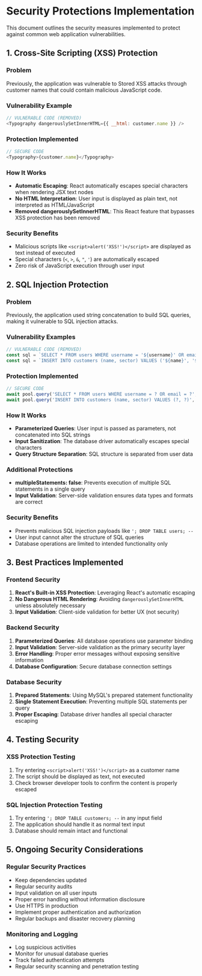 # Security Protections Implementation

This document outlines the security measures implemented to protect against common web application vulnerabilities.

## 1. Cross-Site Scripting (XSS) Protection

### Problem
Previously, the application was vulnerable to Stored XSS attacks through customer names that could contain malicious JavaScript code.

### Vulnerability Example
```javascript
// VULNERABLE CODE (REMOVED)
<Typography dangerouslySetInnerHTML={{ __html: customer.name }} />
```

### Protection Implemented
```javascript
// SECURE CODE
<Typography>{customer.name}</Typography>
```

### How It Works
- **Automatic Escaping**: React automatically escapes special characters when rendering JSX text nodes
- **No HTML Interpretation**: User input is displayed as plain text, not interpreted as HTML/JavaScript
- **Removed dangerouslySetInnerHTML**: This React feature that bypasses XSS protection has been removed

### Security Benefits
- Malicious scripts like `<script>alert('XSS!')</script>` are displayed as text instead of executed
- Special characters (`<`, `>`, `&`, `"`, `'`) are automatically escaped
- Zero risk of JavaScript execution through user input

## 2. SQL Injection Protection

### Problem
Previously, the application used string concatenation to build SQL queries, making it vulnerable to SQL injection attacks.

### Vulnerability Examples
```javascript
// VULNERABLE CODE (REMOVED)
const sql = `SELECT * FROM users WHERE username = '${username}' OR email = '${email}'`;
const sql = `INSERT INTO customers (name, sector) VALUES ('${name}', '${sector}')`;
```

### Protection Implemented
```javascript
// SECURE CODE
await pool.query('SELECT * FROM users WHERE username = ? OR email = ?', [username, email]);
await pool.query('INSERT INTO customers (name, sector) VALUES (?, ?)', [name, sector]);
```

### How It Works
- **Parameterized Queries**: User input is passed as parameters, not concatenated into SQL strings
- **Input Sanitization**: The database driver automatically escapes special characters
- **Query Structure Separation**: SQL structure is separated from user data

### Additional Protections
- **multipleStatements: false**: Prevents execution of multiple SQL statements in a single query
- **Input Validation**: Server-side validation ensures data types and formats are correct

### Security Benefits
- Prevents malicious SQL injection payloads like `'; DROP TABLE users; --`
- User input cannot alter the structure of SQL queries
- Database operations are limited to intended functionality only

## 3. Best Practices Implemented

### Frontend Security
1. **React's Built-in XSS Protection**: Leveraging React's automatic escaping
2. **No Dangerous HTML Rendering**: Avoiding `dangerouslySetInnerHTML` unless absolutely necessary
3. **Input Validation**: Client-side validation for better UX (not security)

### Backend Security
1. **Parameterized Queries**: All database operations use parameter binding
2. **Input Validation**: Server-side validation as the primary security layer
3. **Error Handling**: Proper error messages without exposing sensitive information
4. **Database Configuration**: Secure database connection settings

### Database Security
1. **Prepared Statements**: Using MySQL's prepared statement functionality
2. **Single Statement Execution**: Preventing multiple SQL statements per query
3. **Proper Escaping**: Database driver handles all special character escaping

## 4. Testing Security

### XSS Protection Testing
1. Try entering `<script>alert('XSS!')</script>` as a customer name
2. The script should be displayed as text, not executed
3. Check browser developer tools to confirm the content is properly escaped

### SQL Injection Protection Testing
1. Try entering `'; DROP TABLE customers; --` in any input field
2. The application should handle it as normal text input
3. Database should remain intact and functional

## 5. Ongoing Security Considerations

### Regular Security Practices
- Keep dependencies updated
- Regular security audits
- Input validation on all user inputs
- Proper error handling without information disclosure
- Use HTTPS in production
- Implement proper authentication and authorization
- Regular backups and disaster recovery planning

### Monitoring and Logging
- Log suspicious activities
- Monitor for unusual database queries
- Track failed authentication attempts
- Regular security scanning and penetration testing 